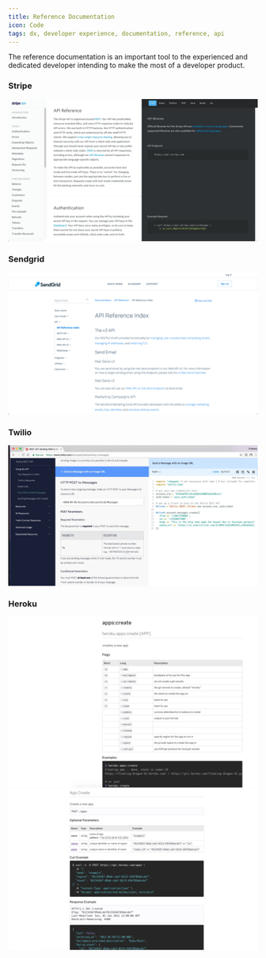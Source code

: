 ```yaml
---
title: Reference Documentation
icon: Code
tags: dx, developer experience, documentation, reference, api
---
```


The reference documentation is an important tool to the experienced
and dedicated developer intending to make the most of a developer product.

### Stripe

![Stripe](../images/dx/stripe/stripe-40.png)

### Sendgrid

![Sendgrid](../images/dx/sendgrid/sendgrid-21.png)

### Twilio

![Twilio](../images/dx/twilio/twilio-28.png)

### Heroku

![Heroku](../images/dx/heroku/heroku-27.png)
![Heroku](../images/dx/heroku/heroku-28.png)
